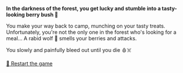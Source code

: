 **In the darkness of the forest, you get lucky and stumble into a tasty-looking berry bush 🍇**

You make your way back to camp, munching on your tasty treats.  
Unfortunately, you're not the only one in the forest who's looking for a meal...
A rabid wolf 🐺 smells your berries and attacks.

You slowly and painfully bleed out until you die 🩸☠️

[🔄 Restart the game](../../begin-journey.md) 